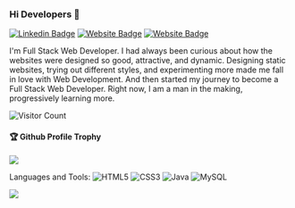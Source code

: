 ### Hi Developers 👋

[![Linkedin Badge](https://img.shields.io/badge/-Suraj-blue?style=flat-square&logo=Linkedin&logoColor=white&link=https://www.linkedin.com/in/suraj-singh-5092/)](https://www.linkedin.com/in/suraj-singh-5092/)
[![Website Badge](https://img.shields.io/badge/WebSite-Suraj-green)](https://suraj-singh12.github.io/suraj-profile/)
[![Website Badge](https://img.shields.io/badge/StackOverflow-Suraj-yellow)](https://stackoverflow.com/users/15249634/suraj-singh/)

I'm
Full Stack Web Developer.
I had always been curious about how the websites were designed so good, attractive, and dynamic. Designing static websites, trying out different styles, and experimenting more made me fall in love with Web Development. And then started my journey to become a Full Stack Web Developer. Right now, I am a man in the making, progressively learning more.

![Visitor Count](https://profile-counter.glitch.me/suraj-singh12/count.svg)

<div>
  <h4>🏆 Github Profile Trophy</h4>
  <a href="https://github.com/ryo-ma/github-profile-trophy">
    <img src="https://github-profile-trophy.vercel.app/?username=suraj-singh12&column=7"/>
  </a>
</div>

Languages and Tools: 
<img alt="HTML5" src="https://img.shields.io/badge/html5-%23E34F26.svg?style=flat-square&logo=html5&logoColor=white"/> <img alt="CSS3" src="https://img.shields.io/badge/css3-%231572B6.svg?style=flat-square&logo=css3&logoColor=white"/> <img alt="Java" src="https://img.shields.io/badge/java-%23ED8B00.svg?style=flat-square&logo=java&logoColor=white"/> <img alt="MySQL" src="https://img.shields.io/badge/mysql-%2300f.svg?style=flat-square&logo=mysql&logoColor=white"/> 
<!-- <img alt="Adobe XD" src="https://img.shields.io/badge/adobexd-%23FF26BE.svg?style=flat-square&logo=adobexd&logoColor=white"/>  -->
<!-- <img alt="Figma" src="https://img.shields.io/badge/figma-%23F24E1E.svg?style=flat-square&logo=figma&logoColor=white"/>  -->
<!-- <img alt="Bootstrap" src="https://img.shields.io/badge/bootstrap-%23563D7C.svg?style=flat-square&logo=bootstrap&logoColor=white"/>  -->
<!-- <img alt="PHP" src="https://img.shields.io/badge/php-%23777BB4.svg?style=flat-square&logo=php&logoColor=white"/>  -->
<!-- <img alt="NodeJS" src="https://img.shields.io/badge/node.js-%2343853D.svg?style=flat-square&logo=node-dot-js&logoColor=white"/>  -->
<!-- <img alt="React" src="https://img.shields.io/badge/react-%2320232a.svg?style=flat-square&logo=react&logoColor=%2361DAFB"/>  -->
<!-- <img alt="Angular" src="https://img.shields.io/badge/angular-%23DD0031.svg?flat-square&logo=angular&logoColor=white"/>  -->
<!-- <img alt="Azure" src="https://img.shields.io/badge/azure-%230072C6.svg?style=flat-square&logo=azure-devops&logoColor=white"/>  -->
<!-- <img alt="MongoDB" src ="https://img.shields.io/badge/MongoDB-%234ea94b.svg?style=flat-square&logo=mongodb&logoColor=white"/> -->

![](https://activity-graph.herokuapp.com/graph?username=suraj-singh12&theme=react-dark&area=true)
<!--
**suraj-singh12/suraj-singh12** is a ✨ _special_ ✨ repository because its `README.md` (this file) appears on your GitHub profile.

Here are some ideas to get you started:

- 🔭 I’m currently working on ...
- 🌱 I’m currently learning ...
- 👯 I’m looking to collaborate on ...
- 🤔 I’m looking for help with ...
- 💬 Ask me about ...
- 📫 How to reach me: ...
- 😄 Pronouns: ...
- ⚡ Fun fact: .....

-->
